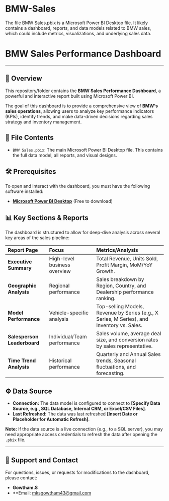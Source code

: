 # BMW-Sales
The file BMW Sales.pbix is a Microsoft Power BI Desktop file. It likely contains a dashboard, reports, and data models related to BMW sales, which could include metrics, visualizations, and underlying sales data.

# BMW Sales Performance Dashboard

---

## 🚀 Overview

This repository/folder contains the **BMW Sales Performance Dashboard**, a powerful and interactive report built using Microsoft Power BI.

The goal of this dashboard is to provide a comprehensive view of **BMW's sales operations**, allowing users to analyze key performance indicators (KPIs), identify trends, and make data-driven decisions regarding sales strategy and inventory management.

## 📁 File Contents

* `BMW Sales.pbix`: The main Microsoft Power BI Desktop file. This contains the full data model, all reports, and visual designs.

## 🛠️ Prerequisites

To open and interact with the dashboard, you must have the following software installed:

* **[Microsoft Power BI Desktop](https://powerbi.microsoft.com/desktop/)** (Free to download)

## 📊 Key Sections & Reports

The dashboard is structured to allow for deep-dive analysis across several key areas of the sales pipeline:

| Report Page | Focus | Metrics/Analysis |
| :--- | :--- | :--- |
| **Executive Summary** | High-level business overview | Total Revenue, Units Sold, Profit Margin, MoM/YoY Growth. |
| **Geographic Analysis** | Regional performance | Sales breakdown by Region, Country, and Dealership performance ranking. |
| **Model Performance** | Vehicle-specific analysis | Top-selling Models, Revenue by Series (e.g., X Series, M Series), and Inventory vs. Sales. |
| **Salesperson Leaderboard**| Individual/Team performance | Sales volume, average deal size, and conversion rates by sales representative. |
| **Time Trend Analysis** | Historical performance | Quarterly and Annual Sales trends, Seasonal fluctuations, and forecasting. |

## ⚙️ Data Source

* **Connection:** The data model is configured to connect to **[Specify Data Source, e.g., SQL Database, Internal CRM, or Excel/CSV Files]**.
* **Last Refreshed:** The data was last refreshed **[Insert Date or Placeholder for Automatic Refresh]**.

**Note:** If the data source is a live connection (e.g., to a SQL server), you may need appropriate access credentials to refresh the data after opening the `.pbix` file.

---

## 🤝 Support and Contact

For questions, issues, or requests for modifications to the dashboard, please contact:

* **Gowtham.S**
* **Email: mksgowtham43@gmail.com

